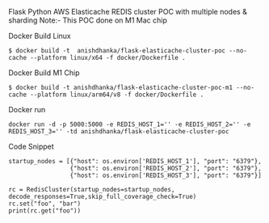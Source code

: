 Flask Python AWS Elasticache REDIS cluster POC with multiple nodes & sharding
Note:- This POC done on M1 Mac chip

Docker Build Linux 
``` 
$ docker build -t  anishdhanka/flask-elasticache-cluster-poc --no-cache --platform linux/x64 -f docker/Dockerfile .
```

Docker Build M1 Chip  
``` 
$ docker build -t anishdhanka/flask-elasticache-cluster-poc-m1 --no-cache --platform linux/arm64/v8 -f docker/Dockerfile .
```


Docker run 
```
docker run -d -p 5000:5000 -e REDIS_HOST_1='' -e REDIS_HOST_2='' -e REDIS_HOST_3='' -td anishdhanka/flask-elasticache-cluster-poc
```

Code Snippet 
```
startup_nodes = [{"host": os.environ['REDIS_HOST_1'], "port": "6379"},
                 {"host": os.environ['REDIS_HOST_2'], "port": "6379"},
                 {"host": os.environ['REDIS_HOST_3'], "port": "6379"}]

rc = RedisCluster(startup_nodes=startup_nodes, decode_responses=True,skip_full_coverage_check=True)
rc.set("foo", "bar")
print(rc.get("foo"))

```